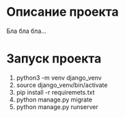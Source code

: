 # Описание проекта
Бла бла бла...
# Запуск проекта
1. python3 -m venv django_venv
2. source django_venv/bin/activate
3. pip install -r requiremets.txt
4. python manage.py migrate
5. python manage.py runserver